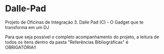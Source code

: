 # Dalle-Pad
Projeto de Oficinas de Integração 3. Dalle Pad (C) - O Gadget que te transforma em um DJ 

Para que seja possível o completo acompanhamento do projeto, a leitura de todos os itens dentro da pasta "Referências Bibliográficas" é OBRIGATÓRIA!!
